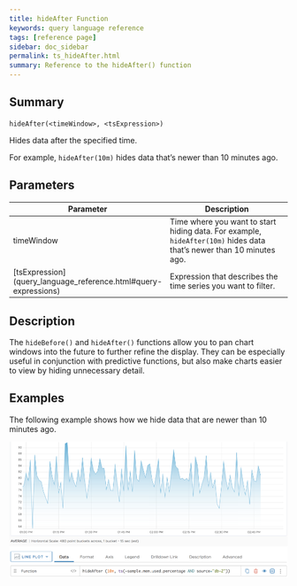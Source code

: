```yaml
---
title: hideAfter Function
keywords: query language reference
tags: [reference page]
sidebar: doc_sidebar
permalink: ts_hideAfter.html
summary: Reference to the hideAfter() function
---
```

## Summary
```
hideAfter(<timeWindow>, <tsExpression>)
```
Hides data after the specified time.

For example, `hideAfter(10m)` hides data that’s newer than 10 minutes ago.


## Parameters
<table>
<tbody>
<thead>
<tr><th width="20%">Parameter</th><th width="80%">Description</th></tr>
</thead>
<tr>
<td>timeWindow</td>
<td>Time where you want to start hiding data.  For example, <code>hideAfter(10m)</code> hides data that’s newer than 10 minutes ago. </td></tr>
<tr>
<td markdown="span"> [tsExpression](query_language_reference.html#query-expressions)</td>
<td>Expression that describes the time series you want to filter.</td>
</tr>
</tbody>
</table>

## Description

The `hideBefore()` and `hideAfter()` functions allow you to  pan chart windows into the future to further refine the display. They can be especially useful in conjunction with predictive functions, but also make charts easier to view by hiding unnecessary detail.

## Examples

The following example shows how we hide data that are newer than 10 minutes ago.

![hide after example](images/ts_hideAfter.png)
